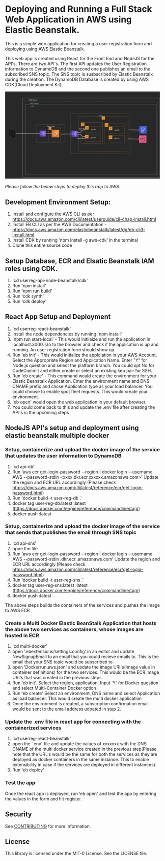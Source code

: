 # Deploying and Running a Full Stack Web Application in AWS using Elastic Beanstalk. 

This is a simple web application for creating a user registration form and deploying using AWS Elastic Beanstalk. 

This web app is created using React for the Front End and NodeJS for the API's. There are two API's. The first API updates the User Registration information to DynamoDB and the second one publishes an email to the subscribed SNS topic. The SNS topic is susbscribed by Elastic Beanstalk during the creation. The DynamoDB Database is created by using AWS CDK(Cloud Deployment Kit).

![arch](/images/beanstalk-workshop-arch.png) 

_Please follow the below steps to deploy this app to AWS._

## Development Environment Setup:

1. Install and configure the AWS CLI as per https://docs.aws.amazon.com/cli/latest/userguide/cli-chap-install.html
2. Install EB CLI as per the AWS Documentation - https://docs.aws.amazon.com/elasticbeanstalk/latest/dg/eb-cli3-install.html
3. Install CDK by running 'npm install -g aws-cdk' in the terminal
4. Clone this entire source code

  ## Setup Database, ECR and Elsatic Beanstalk IAM roles using CDK.  

1. 'cd userreg-api-node-beanstalk/cdk'
1. Run 'npm install'
1. Run 'npm run build'
1. Run 'cdk synth'
1. Run 'cdk deploy'

## React App Setup and Deployment

1. 'cd userreg-react-beanstalk'
2. Install the node dependencies by running 'npm install'
3. 'npm run start-local' - This would initilaize and run the application in localhost:3000. Go to the browser and check if the application is up and running. An user registration form should show up.
4. Run 'eb init' - This would initialize the applciation in your AWS Account. Select the Appropriate Region and Application Name. Enter "Y" for Node.js question and select the platform branch. You could opt No for CodeCommit and either create or select an existing kep pair for SSH.
5. Run 'eb create' - This command would create the environment for your Elastic Beanstalk Application. Enter the environment name and DNS CNAME prefix and chose Application type as your load balancer. You could choose to enable spot fleet requests. This would create your environment.
6. 'eb open' would open the web application in your default browser. 
7. You could come back to this and update the .env file after creating the API's in the upcoming steps


## NodeJS API's setup and deployment using elastic beanstalk multiple docker

### Setup, containerize and upload the docker image of the service that updates the user information to DynamoDB

1. 'cd api-db'
2. Run 'aws ecr get-login-password --region <aws-region> | docker login --username AWS --password-stdin <xxxx.dkr.ecr.xxxxxx.amazonaws.com>' Update the region and ECR URL accordingly (Please check https://docs.aws.amazon.com/cli/latest/reference/ecr/get-login-password.html)
3. Run 'docker build -t user-reg-db .'
4. docker tag user-reg-db:latest <ecr-repo-uri-userregsnsxxx>:latest (https://docs.docker.com/engine/reference/commandline/tag/)
5. docker push <ecr-repo-uri-userregsnsxxx>:latest


### Setup, containerize and upload the docker image of the service that sends that publishes the email through SNS topic

1. 'cd api-sns'
2. opne the file 
2. Run 'aws ecr get-login-password --region <aws-region> | docker login --username AWS --password-stdin <aws-account-id>.dkr.ecr.<aws-region>.amazonaws.com' Update the region and ECR URL accordingly (Please check https://docs.aws.amazon.com/cli/latest/reference/ecr/get-login-password.html)
3. Run 'docker build -t user-reg-sns .'
4. docker tag user-reg-sns:latest <ecr-repo-uri-userregsnsxxx>:latest (https://docs.docker.com/engine/reference/commandline/tag/)
5. docker push  <ecr-repo-uri-userregsnsxxx>:latest

The above steps builds the containers of the services  and pushes the image to AWS ECR

### Create a Multi Docker Elastic BeanStalk Application that hosts the above two services as containers, whose images are hosted in ECR

1. 'cd multi-docker'
2. open '.ebextensions/settings.config' in an editor and update NewSignupEmail to an email that you could recieve emails to. This is the email that your SNS topic would be subscribed to.
3. open 'Dockerrun.aws.json' and update the image URI's(image value in container definitions) for the two services. This would be the ECR Image URI's that was created in the previous steps.
4. Run 'eb init'. Select the region, application. Input 'Y' for Docker question and select Multi-Container Docker option
5. Run 'eb create' Select an environment, DNS name and select Application as load balancer. This would create the multi docker application
6. Once the environment is created, a subscription confirmation email would be sent to the email address udpated in step 2.

### Update the .env file in react app for connecting with the containerized services

1. 'cd userreg-react-beanstalk'
2. open the '.env' file and update the values of xxxxxxx with the DNS CNAME of the multi docker service created in the previous step(Please note that the URL's would be the same for both the services as they are deployed as docker containers in the same instance. This to enable extensibility in case if the services are deployed in different instances).
3. Run 'eb deploy'

###  Test the app 

Once the react app is deployed, run 'eb open' and test the app by entering the values in the form and hit register.

## Security

See [CONTRIBUTING](CONTRIBUTING.md#security-issue-notifications) for more information.

## License

This library is licensed under the MIT-0 License. See the LICENSE file.


